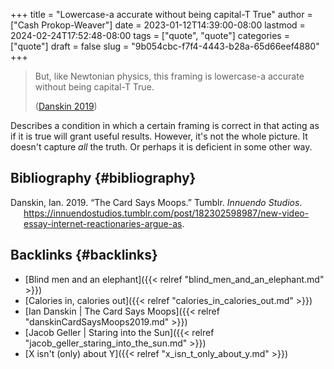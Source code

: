 +++
title = "Lowercase-a accurate without being capital-T True"
author = ["Cash Prokop-Weaver"]
date = 2023-01-12T14:39:00-08:00
lastmod = 2024-02-24T17:52:48-08:00
tags = ["quote", "quote"]
categories = ["quote"]
draft = false
slug = "9b054cbc-f7f4-4443-b28a-65d66eef4880"
+++

> But, like Newtonian physics, this framing is lowercase-a accurate without being capital-T True.
>
> (<a href="#citeproc_bib_item_1">Danskin 2019</a>)

Describes a condition in which a certain framing is correct in that acting as if it is true will grant useful results. However, it's not the whole picture. It doesn't capture _all_ the truth. Or perhaps it is deficient in some other way.


## Bibliography {#bibliography}

<style>.csl-entry{text-indent: -1.5em; margin-left: 1.5em;}</style><div class="csl-bib-body">
  <div class="csl-entry"><a id="citeproc_bib_item_1"></a>Danskin, Ian. 2019. “The Card Says Moops.” Tumblr. <i>Innuendo Studios</i>. <a href="https://innuendostudios.tumblr.com/post/182302598987/new-video-essay-internet-reactionaries-argue-as">https://innuendostudios.tumblr.com/post/182302598987/new-video-essay-internet-reactionaries-argue-as</a>.</div>
</div>


## Backlinks {#backlinks}

-   [Blind men and an elephant]({{< relref "blind_men_and_an_elephant.md" >}})
-   [Calories in, calories out]({{< relref "calories_in_calories_out.md" >}})
-   [Ian Danskin | The Card Says Moops]({{< relref "danskinCardSaysMoops2019.md" >}})
-   [Jacob Geller | Staring into the Sun]({{< relref "jacob_geller_staring_into_the_sun.md" >}})
-   [X isn't (only) about Y]({{< relref "x_isn_t_only_about_y.md" >}})

